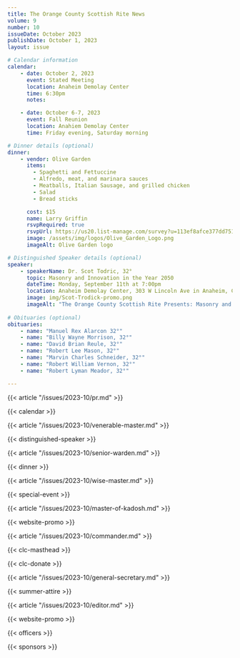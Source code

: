 ```yaml
---
title: The Orange County Scottish Rite News
volume: 9
number: 10
issueDate: October 2023
publishDate: October 1, 2023
layout: issue

# Calendar information
calendar:
    - date: October 2, 2023
      event: Stated Meeting
      location: Anaheim Demolay Center
      time: 6:30pm
      notes: 

    - date: October 6-7, 2023
      event: Fall Reunion
      location: Anahiem Demolay Center
      time: Friday evening, Saturday morning

# Dinner details (optional)
dinner:
    - vendor: Olive Garden
      items:
        - Spaghetti and Fettuccine
        - Alfredo, meat, and marinara sauces
        - Meatballs, Italian Sausage, and grilled chicken
        - Salad
        - Bread sticks

      cost: $15
      name: Larry Griffin
      rsvpRequired: true
      rsvpUrl: https://us20.list-manage.com/survey?u=113ef8afce377dd751cdbb0ca&id=21e1bbda40&attribution=false
      image: /assets/img/logos/Olive_Garden_Logo.png
      imageAlt: Olive Garden logo

# Distinguished Speaker details (optional)
speaker:
    - speakerName: Dr. Scot Todric, 32°
      topic: Masonry and Innovation in the Year 2050
      dateTime: Monday, September 11th at 7:00pm
      location: Anaheim Demolay Center, 303 W Lincoln Ave in Anaheim, California 92805
      image: img/Scot-Trodick-promo.png
      imageAlt: "The Orange County Scottish Rite Presents: Masonry and Innovation in the Year 2025, a presentation by Dr. Scot Todric, 32°"
      
# Obituaries (optional)
obituaries:
    - name: "Manuel Rex Alarcon 32°"
    - name: "Billy Wayne Morrison, 32°"
    - name: "David Brian Reule, 32°"
    - name: "Robert Lee Mason, 32°"
    - name: "Marvin Charles Schneider, 32°"
    - name: "Robert William Vernon, 32°"
    - name: "Robert Lyman Meador, 32°"

---
```


<!-- {{< article "/issues/2023-10/clc.md" >}} -->

{{< article "/issues/2023-10/pr.md" >}}

{{< calendar >}}

{{< article "/issues/2023-10/venerable-master.md" >}}

{{< distinguished-speaker >}}

{{< article "/issues/2023-10/senior-warden.md" >}}

{{< dinner >}}

{{< article "/issues/2023-10/wise-master.md" >}}

{{< special-event >}}

{{< article "/issues/2023-10/master-of-kadosh.md" >}}

{{< website-promo >}}

{{< article "/issues/2023-10/commander.md" >}}

{{< clc-masthead >}}

{{< clc-donate >}}

{{< article "/issues/2023-10/general-secretary.md" >}}

{{< summer-attire >}}

{{< article "/issues/2023-10/editor.md" >}}

{{< website-promo >}}

{{< officers >}}

{{< sponsors >}}
